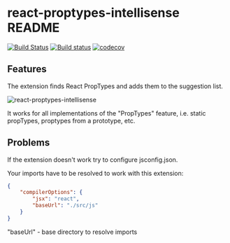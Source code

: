# react-proptypes-intellisense README

[![Build Status](https://travis-ci.org/of-human-bondage/react-proptypes-intellisense.svg?branch=master)](https://travis-ci.org/of-human-bondage/react-proptypes-intellisense) [![Build status](https://ci.appveyor.com/api/projects/status/gxr50is52835550r?svg=true)](https://ci.appveyor.com/project/tempora-mutantur/react-proptypes-intellisense) [![codecov](https://codecov.io/gh/of-human-bondage/react-proptypes-intellisense/branch/master/graph/badge.svg)](https://codecov.io/gh/of-human-bondage/react-proptypes-intellisense)

## Features

The extension finds React PropTypes and adds them to the suggestion list.

![react-proptypes-intellisense](images/ReactProptypesIntelliSense.gif)

It works for all implementations of the "PropTypes" feature, i.e. static propTypes, proptypes from a prototype, etc.

## Problems

If the extension doesn't work try to configure jsconfig.json.

Your imports have to be resolved to work with this extension:

```json
{
    "compilerOptions": {
        "jsx": "react",
        "baseUrl": "./src/js"
    }
}
```

"baseUrl" - base directory to resolve imports
